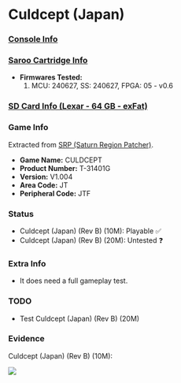 # Culdcept (Japan)

### [Console Info](../../../../../Info/Consoles/VA13/README.md)

### [Saroo Cartridge Info](../../../../../Info/Cartridges/RetroGameParadiseStore/1.32F/README.md)

- <b>Firmwares Tested:</b>
  1. MCU: 240627, SS: 240627, FPGA: 05 - v0.6

### [SD Card Info (Lexar - 64 GB - exFat)](../../../../../Info/SdCards/Lexar/64GB/exfat/README.md)

### Game Info

Extracted from [SRP (Saturn Region Patcher)](https://segaxtreme.net/resources/saturn-region-patcher.81/download).

- <b>Game Name:</b> CULDCEPT
- <b>Product Number:</b> T-31401G
- <b>Version:</b> V1.004
- <b>Area Code:</b> JT
- <b>Peripheral Code:</b> JTF

### Status

- Culdcept (Japan) (Rev B) (10M): Playable :white_check_mark:
- Culdcept (Japan) (Rev B) (20M): Untested :question:

### Extra Info

- It does need a full gameplay test.

### TODO

- Test Culdcept (Japan) (Rev B) (20M)

### Evidence

Culdcept (Japan) (Rev B) (10M):

[![](https://img.youtube.com/vi/jHhVdyVRrHQ/0.jpg)](https://www.youtube.com/watch?v=jHhVdyVRrHQ)
